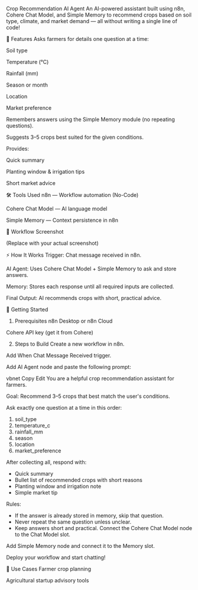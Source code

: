  Crop Recommendation AI Agent
An AI-powered assistant built using n8n, Cohere Chat Model, and Simple Memory to recommend crops based on soil type, climate, and market demand — all without writing a single line of code!

📌 Features
Asks farmers for details one question at a time:

Soil type

Temperature (°C)

Rainfall (mm)

Season or month

Location

Market preference

Remembers answers using the Simple Memory module (no repeating questions).

Suggests 3–5 crops best suited for the given conditions.

Provides:

Quick summary

Planting window & irrigation tips

Short market advice

🛠 Tools Used
n8n — Workflow automation (No-Code)

Cohere Chat Model — AI language model

Simple Memory — Context persistence in n8n

📂 Workflow Screenshot

(Replace with your actual screenshot)

⚡ How It Works
Trigger: Chat message received in n8n.

AI Agent: Uses Cohere Chat Model + Simple Memory to ask and store answers.

Memory: Stores each response until all required inputs are collected.

Final Output: AI recommends crops with short, practical advice.

🚀 Getting Started
1. Prerequisites
n8n Desktop or n8n Cloud

Cohere API key (get it from Cohere)

2. Steps to Build
Create a new workflow in n8n.

Add When Chat Message Received trigger.

Add AI Agent node and paste the following prompt:

vbnet
Copy
Edit
You are a helpful crop recommendation assistant for farmers.

Goal: Recommend 3–5 crops that best match the user's conditions.

Ask exactly one question at a time in this order:
1. soil_type
2. temperature_c
3. rainfall_mm
4. season
5. location
6. market_preference

After collecting all, respond with:
- Quick summary
- Bullet list of recommended crops with short reasons
- Planting window and irrigation note
- Simple market tip

Rules:
- If the answer is already stored in memory, skip that question.
- Never repeat the same question unless unclear.
- Keep answers short and practical.
Connect the Cohere Chat Model node to the Chat Model slot.

Add Simple Memory node and connect it to the Memory slot.

Deploy your workflow and start chatting!

🎯 Use Cases
Farmer crop planning

Agricultural startup advisory tools
